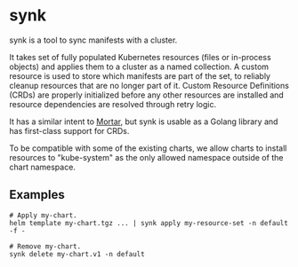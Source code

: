 # synk

synk is a tool to sync manifests with a cluster.

It takes set of fully populated Kubernetes resources (files or in-process objects) and applies them to a cluster as a named collection. A custom resource is used to store which manifests are part of the set, to reliably cleanup resources that are no longer part of it. Custom Resource Definitions (CRDs) are properly initialized before any other resources are installed and resource dependencies are resolved through retry logic.

It has a similar intent to [Mortar](https://github.com/kontena/mortar), but synk is usable as a Golang library and has first-class support for CRDs.

To be compatible with some of the existing charts, we allow charts to install resources to "kube-system" as the only allowed namespace outside of the chart namespace.

## Examples

```
# Apply my-chart.
helm template my-chart.tgz ... | synk apply my-resource-set -n default -f -

# Remove my-chart.
synk delete my-chart.v1 -n default
```

